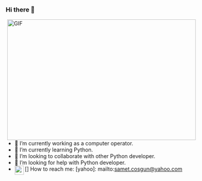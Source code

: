 ### Hi there 👋

<img align="right" alt="GIF" src="https://forumsmile.net/u/2/8/6/286bb348000aecc59286d74ac3eefa31.gif?raw=true" width="500" height="320" />

- 🔭 I’m currently working as a computer operator.
- 🌱 I’m currently learning Python.
- 👯  I’m looking to collaborate with other Python developer.
- 🤔 I’m looking for help with Python developer.
- [<img align="left" height="24" width="24" src="https://cdn.jsdelivr.net/npm/simple-icons@v4/icons/gmail.svg" />] How to reach me: [yahoo]: mailto:samet.cosgun@yahoo.com





